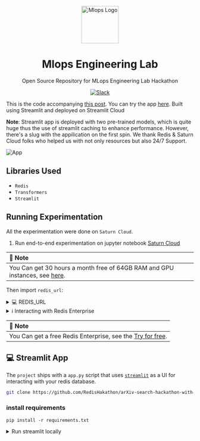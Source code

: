 <html>
    <p align="center"> 
        <img src="https://github.com/RedisHakathon/arXiv-search-hackathon-with-redis-saturnCloud/blob/main/resource/mlops.community%20logo.jpg" alt="Mlops Logo" width="100">
    </p>
    <h1 align="center">
        Mlops Engineering Lab
    </h1>
    <p align="center">
        Open Source Repository for MLops Engineering Lab Hackathon
    </p>
    <p align="center">
        <a href="https://go.mlops.community/slack">
            <img src="https://img.shields.io/badge/slack-join_chat.svg?logo=slack&style=social" alt="Slack" />
        </a>
    </p>
</html> 
  
This is the code accompanying [this post](https://medium.com/@aaomar/arxiv-search-hackathon-with-redis-saturncloud-streamlit-d65ab0e0be2c). You can try the app [here](https://redishakathon-arxiv-search-hackathon-with-redis-satu-app-txqqb0.streamlit.app/). Built using Streamlit and deployed on Streamlit Cloud

**Note**: Streamlit app is deployed with two pre-trained models, which is quite huge thus the use of streamlit caching to enhance performance. However, there's a slug with the appilication on the first spin. We thank Redis & Saturn Cloud folks who helped us with not only resources but also 24/7 Support.  
  
    
    
  
![App](https://github.com/RedisHakathon/arXiv-search-hackathon-with-redis-saturnCloud/blob/main/resource/StreamlitApp.gif)



## Libraries Used
* `Redis`
* `Transformers`
* `Streamlit`  

## Running Experimentation
All the experimentation were done on `Saturn Cloud`.

1. Run end-to-end experimentation on jupyter notebook [Saturn Cloud](https://github.com/RedisHakathon/arXiv-search-hackathon-with-redis-saturnCloud/blob/main/backend/SaturnCloud-T4-XLarge%20Jupyter.ipynb)    

| **📝 Note** |
|:---------|
| You Can get 30 hours a month free of 64GB RAM and GPU instances, see [here](https://saturncloud.io/). |  

Then import `redis_url`:

<details>

<summary>💻 REDIS_URL</summary>

---

```bash
 import os
     INDEX_NAME = "index"
     REDIS_HOST = os.environ.get("REDIS_HOST", "--host--name")
     REDIS_PORT = os.environ.get("REDIS_PORT", --port--number)
     REDIS_DB = os.environ.get("REDIS_DB", "--database_name--")
     REDIS_PASSWORD = os.environ.get("REDIS_PASSWORD","--password--")
     REDIS_URL = f"redis://:{REDIS_PASSWORD}@{REDIS_HOST}:{REDIS_PORT}/{REDIS_DB}"
```

---

</details>  

<details>

<summary>ℹ Interacting with Redis Enterprise</summary>

---

Check if there's index in the database:

```
FT._LIST
```

Check for Index data:

```
FT.INFO <index_name>
```

---

</details>

| **📝 Note** |
|:---------|
| You Can get a free Redis Enterprise, see the [Try for free](https://redis.com/try-free/). |  


## 💻 Streamlit App 

The `project` ships with a `app.py` script that uses
[`streamlit`](https://streamlit.io/) as a UI for interacting with your redis database.  

```bash
git clone https://github.com/RedisHakathon/arXiv-search-hackathon-with-redis-saturnCloud
```  
  
  ### install requirements    
``` 
pip install -r requirements.txt 
```  

<details>

<summary> Run streamlit locally </summary>

---

```bash
streamlit run app.py
```

---

</details>    

